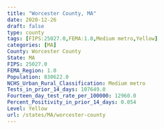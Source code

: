 ```yaml
---
title: "Worcester County, MA"
date: 2020-12-26
draft: false
type: county
tags: [FIPS:25027.0,FEMA:1.0,Medium metro,Yellow]
categories: [MA]
County: Worcester County
State: MA
FIPS: 25027.0
FEMA_Region: 1.0
Population: 830622.0
NCHS_Urban_Rural_Classification: Medium metro
Tests_in_prior_14_days: 107649.0
Fourteen_day_test_rate_per_100000: 12960.0
Percent_Positivity_in_prior_14_days: 0.054
Level: Yellow
url: /states/MA/worcester-county
---
```



